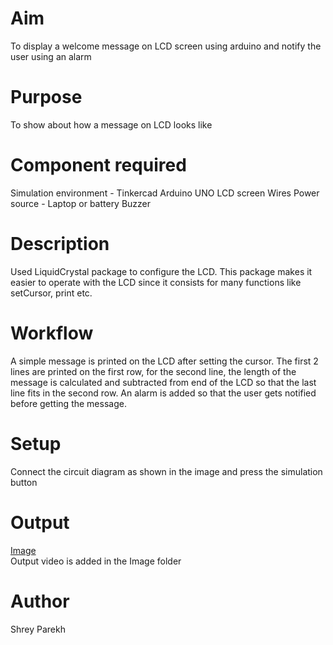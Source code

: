 # Aim
To display a welcome message on LCD screen using arduino and notify the user using an alarm
<br>

# Purpose
To show about how a message on LCD looks like
<br>

# Component required
Simulation environment - Tinkercad
Arduino UNO
LCD screen
Wires
Power source - Laptop or battery
Buzzer
<br>

# Description
Used LiquidCrystal package to configure the LCD. This package makes it easier to operate with the LCD since it consists for many functions like setCursor, print etc.
<br>

# Workflow
A simple message is printed on the LCD after setting the cursor. The first 2 lines are printed on the first row, for the second line, the length of the message is calculated and subtracted from end of the LCD so that the last line fits in the second row. An alarm is added so that the user gets notified before getting the message.
<br>

# Setup 
Connect the circuit diagram as shown in the image and press the simulation button

# Output

[Image](https://github.com/talkshrey/IoT-Spot/blob/Shrey/Arduino/LCD%20Welcome%20Message%20using%20Arduino/Images/welcome_message_circuit.png)
<br>
Output video is added in the Image folder
<br>

# Author
Shrey Parekh